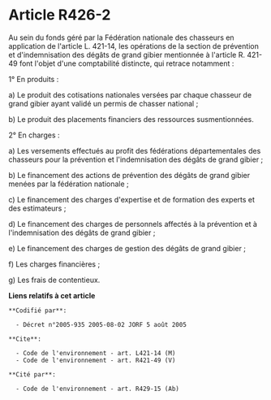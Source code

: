 # Article R426-2

Au sein du fonds géré par la Fédération nationale des chasseurs en application de l'article L. 421-14, les opérations de la
section de prévention et d'indemnisation des dégâts de grand gibier mentionnée à l'article R. 421-49 font l'objet d'une
comptabilité distincte, qui retrace notamment :

1° En produits :

a) Le produit des cotisations nationales versées par chaque chasseur de grand gibier ayant validé un permis de chasser
national ;

b) Le produit des placements financiers des ressources susmentionnées.

2° En charges :

a) Les versements effectués au profit des fédérations départementales des chasseurs pour la prévention et l'indemnisation des
dégâts de grand gibier ;

b) Le financement des actions de prévention des dégâts de grand gibier menées par la fédération nationale ;

c) Le financement des charges d'expertise et de formation des experts et des estimateurs ;

d) Le financement des charges de personnels affectés à la prévention et à l'indemnisation des dégâts de grand gibier ;

e) Le financement des charges de gestion des dégâts de grand gibier ;

f) Les charges financières ;

g) Les frais de contentieux.

**Liens relatifs à cet article**

	**Codifié par**:

	  - Décret n°2005-935 2005-08-02 JORF 5 août 2005

	**Cite**:

	  - Code de l'environnement - art. L421-14 (M)
	  - Code de l'environnement - art. R421-49 (V)

	**Cité par**:

	  - Code de l'environnement - art. R429-15 (Ab)
